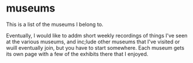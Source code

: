 # museums
This is a list of the museums I belong to. 

Eventually, I would like to addm short weekly recordings of things I've seen at the various museums, and inc;lude other museums that I've visited  or wuill eventually join, but you have to start somewhere. Each museum gets its own page with a few of the exhibits there that I enjoyed. 

